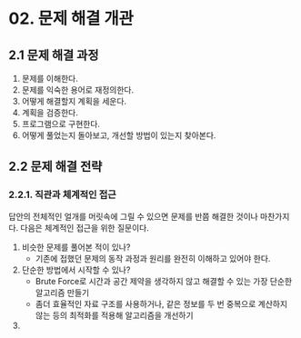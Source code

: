 # 02. 문제 해결 개관

## 2.1 문제 해결 과정

1. 문제를 이해한다.
2. 문제를 익숙한 용어로 재정의한다.
3. 어떻게 해결할지 계획을 세운다.
4. 계획을 검증한다.
5. 프로그램으로 구현한다.
6. 어떻게 풀었는지 돌아보고, 개선할 방법이 있는지 찾아본다.

## 2.2 문제 해결 전략

### 2.2.1. 직관과 체계적인 접근

답안의 전체적인 얼개를 머릿속에 그릴 수 있으면 문제를 반쯤 해결한 것이나 마찬가지다.
다음은 체계적인 접근을 위한 질문이다.

1. 비슷한 문제를 풀어본 적이 있나?
   - 기존에 접했던 문제의 동작 과정과 원리를 완전히 이해하고 있어야 한다.
2. 단순한 방법에서 시작할 수 있나?
   - Brute Force로 시간과 공간 제약을 생각하지 않고 해결할 수 있는 가장 단순한 알고리즘 만들기
   - 좀더 효율적인 자료 구조를 사용하거나, 같은 정보를 두 번 중복으로 계산하지 않는 등의 최적화를 적용해 알고리즘을 개선하기
3. 